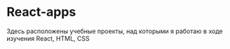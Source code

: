 # React-apps

Здесь расположены учебные проекты, над которыми я работаю в ходе изучения React, HTML, CSS
